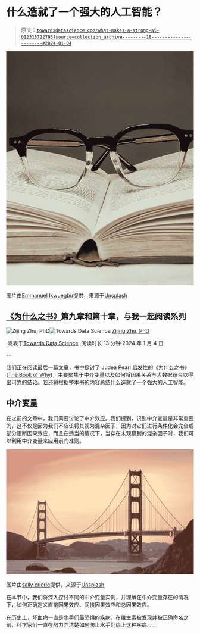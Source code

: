 # 什么造就了一个强大的人工智能？

> 原文：[`towardsdatascience.com/what-makes-a-strong-ai-012315722793?source=collection_archive---------18-----------------------#2024-01-04`](https://towardsdatascience.com/what-makes-a-strong-ai-012315722793?source=collection_archive---------18-----------------------#2024-01-04)

![](img/662e6e2de5ba10fba90150cf93ca5680.png)

图片由[Emmanuel Ikwuegbu](https://unsplash.com/@emmages?utm_source=medium&utm_medium=referral)提供，来源于[Unsplash](https://unsplash.com/?utm_source=medium&utm_medium=referral)

## [《为什么之书》](https://amzn.to/4grzPgC)第九章和第十章，与我一起阅读系列

[](https://zzhu17.medium.com/?source=post_page---byline--012315722793--------------------------------)![Zijing Zhu, PhD](https://zzhu17.medium.com/?source=post_page---byline--012315722793--------------------------------)[](https://towardsdatascience.com/?source=post_page---byline--012315722793--------------------------------)![Towards Data Science](https://towardsdatascience.com/?source=post_page---byline--012315722793--------------------------------) [Zijing Zhu, PhD](https://zzhu17.medium.com/?source=post_page---byline--012315722793--------------------------------)

·发表于[Towards Data Science](https://towardsdatascience.com/?source=post_page---byline--012315722793--------------------------------) ·阅读时长 13 分钟·2024 年 1 月 4 日

--

我们正在阅读最后一篇文章，书中探讨了 Judea Pearl 启发性的《为什么之书》([The Book of Why](https://amzn.to/4grzPgC))，主要聚焦于中介变量以及如何将因果关系与大数据结合以得出可靠的结论。我还将根据整本书的内容总结什么造就了一个强大的人工智能。

## 中介变量

在之前的文章中，我们简要讨论了中介效应。我们提到，识别中介变量是非常重要的，这不仅是因为我们不应该将其视为混杂因子，因为对它们进行条件化会完全或部分阻断因果效应，而且在适当的情况下，当存在未观察到的混杂因子时，我们可以利用中介变量来应用前门准则。

![](img/d1b2b598ee6e3fccef04dbd706fe1f96.png)

图片由[sally crierie](https://unsplash.com/@sallycrierie?utm_source=medium&utm_medium=referral)提供，来源于[Unsplash](https://unsplash.com/?utm_source=medium&utm_medium=referral)

在本节中，我们将深入探讨不同的中介变量实例，并理解在中介变量存在的情况下，如何正确定义直接因果效应、间接因果效应和总因果效应。

在历史上，坏血病一直是水手们最恐惧的疾病。在维生素被发现并被正确命名之前，科学家们一直在努力弄清楚如何防止水手们患上这种疾病……
